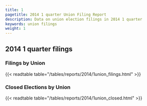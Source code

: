 ```yaml
---
title: 1
pagetitle: 2014 1 quarter Union Filing Report
description: Data on union election filings in 2014 1 quarter 
keywords: union filings
weight: 1
---
```


## 2014 1 quarter filings

### Filings by Union
{{< readtable table="/tables/reports/2014/1union_filings.html" >}}

### Closed Elections by Union
{{< readtable table="/tables/reports/2014/1union_closed.html" >}}
